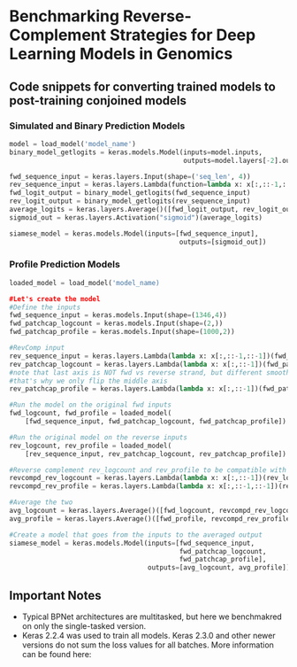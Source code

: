 # Benchmarking Reverse-Complement Strategies for Deep Learning Models in Genomics 

## Code snippets for converting trained models to post-training conjoined models
### Simulated and Binary Prediction Models 

```python
model = load_model('model_name')
binary_model_getlogits = keras.models.Model(inputs=model.inputs,
                                            outputs=model.layers[-2].output)

fwd_sequence_input = keras.layers.Input(shape=('seq_len', 4))
rev_sequence_input = keras.layers.Lambda(function=lambda x: x[:,::-1,::-1])(fwd_sequence_input)
fwd_logit_output = binary_model_getlogits(fwd_sequence_input)
rev_logit_output = binary_model_getlogits(rev_sequence_input)
average_logits = keras.layers.Average()([fwd_logit_output, rev_logit_output])
sigmoid_out = keras.layers.Activation("sigmoid")(average_logits)

siamese_model = keras.models.Model(inputs=[fwd_sequence_input],
                                           outputs=[sigmoid_out])
```

### Profile Prediction Models

```python
loaded_model = load_model('model_name)

#Let's create the model
#Define the inputs
fwd_sequence_input = keras.models.Input(shape=(1346,4))
fwd_patchcap_logcount = keras.models.Input(shape=(2,))
fwd_patchcap_profile = keras.models.Input(shape=(1000,2))

#RevComp input
rev_sequence_input = keras.layers.Lambda(lambda x: x[:,::-1,::-1])(fwd_sequence_input)
rev_patchcap_logcount = keras.layers.Lambda(lambda x: x[:,::-1])(fwd_patchcap_logcount)
#note that last axis is NOT fwd vs reverse strand, but different smoothing levels
#that's why we only flip the middle axis
rev_patchcap_profile = keras.layers.Lambda(lambda x: x[:,::-1])(fwd_patchcap_profile)

#Run the model on the original fwd inputs
fwd_logcount, fwd_profile = loaded_model(
    [fwd_sequence_input, fwd_patchcap_logcount, fwd_patchcap_profile])

#Run the original model on the reverse inputs
rev_logcount, rev_profile = loaded_model(
    [rev_sequence_input, rev_patchcap_logcount, rev_patchcap_profile])

#Reverse complement rev_logcount and rev_profile to be compatible with fwd
revcompd_rev_logcount = keras.layers.Lambda(lambda x: x[:,::-1])(rev_logcount)
revcompd_rev_profile = keras.layers.Lambda(lambda x: x[:,::-1,::-1])(rev_profile)

#Average the two
avg_logcount = keras.layers.Average()([fwd_logcount, revcompd_rev_logcount])
avg_profile = keras.layers.Average()([fwd_profile, revcompd_rev_profile])

#Create a model that goes from the inputs to the averaged output
siamese_model = keras.models.Model(inputs=[fwd_sequence_input,
                                           fwd_patchcap_logcount,
                                           fwd_patchcap_profile],
                                   outputs=[avg_logcount, avg_profile])
```

## Important Notes 
* Typical BPNet architectures are multitasked, but here we benchmakred on only the single-tasked version. 
* Keras 2.2.4 was used to train all models. Keras 2.3.0 and other newer versions do not sum the loss values for all batches. More information can be found here: 
